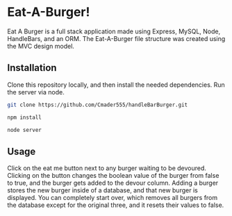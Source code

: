 # Eat-A-Burger!

Eat A Burger is a full stack application made using Express, MySQL, Node, HandleBars, and an ORM. The Eat-A-Burger file structure was created using the MVC design model. 

## Installation

Clone this repository locally, and then install the needed dependencies. Run the server via node. 
```bash
git clone https://github.com/Cmader555/handleBarBurger.git

npm install

node server
```

## Usage

Click on the eat me button next to any burger waiting to be devoured. 
Clicking on the button changes the boolean value of the burger from false to true, and the burger gets added to the devour column. 
Adding a burger stores the new burger inside of a database, and that new burger is displayed. You can completely start over, which removes all burgers from the database except for the original three, and it resets their values to false. 
